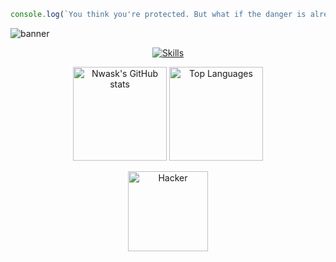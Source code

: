 ```js
console.log(`You think you're protected. But what if the danger is already inside? Nwask knows.`);
```
![banner](https://miro.medium.com/v2/resize:fit:1400/1*1WWTCtV4-7l-rRQJ-GKjAw.gif)

<p align="center">
  <a href="https://skillicons.dev">
    <img src="https://skillicons.dev/icons?i=linux,bash,git,github,python,c,arduino,html,css,js,vscode,docker" alt="Skills" />
  </a>
</p>

<p align="center">
  <img height="150" src="https://github-readme-stats.vercel.app/api?username=Nwask&theme=dracula&show_icons=true&include_all_commits=true" alt="Nwask's GitHub stats" />
  <img height="150" src="https://github-readme-stats.vercel.app/api/top-langs/?username=Nwask&theme=dracula&layout=compact" alt="Top Languages" />
</p>

<p align="center">
  <a href="https://giphy.com/gifs/hackers-LcGFscTzOn9xm">
    <img src="https://media.giphy.com/media/LcGFscTzOn9xm/giphy.gif" width="128px" height="128px" alt="Hacker">
  </a>
</p>
